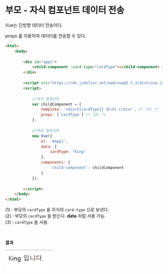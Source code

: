 
# 부모 - 자식 컴포넌트 데이터 전송

Vue는 단방향 데이터 전송이다.

props 를 이용하여 데이터를 전송할 수 있다.

```html
<html>
    <body>
        
        <div id="app1">
            <child-component :card-type="cardType"></child-component> <!-- (1) -->
        </div>

        <script src="https://cdn.jsdelivr.net/npm/vue@2.5.2/dist/vue.js"></script>
        <script>

            //자식 컴포넌트
            var childComponent = {
                template: '<div>{{cardType}} 입니다.</div>', /* (3) */
                props: ['cardType'] /* (2) */
            };

            //부모 컴포넌트
            new Vue({
                el: '#app1',
                data: {
                    cardType: "King"
                },
                components: {
                    'child-component': childComponent
                }
            });

        </script>
    </body>
</html>
```

(1) : 부모의 `cardType` 을 자식의 `card-type` 으로 보낸다.  
(2) : 부모의 `cardType` 을 받는다. **data** 처럼 사용 가능.  
(3) : `cardType` 을 사용.  

&nbsp;

**결과**

![](./assets/부모자식컴포넌트데이터전송1.PNG)